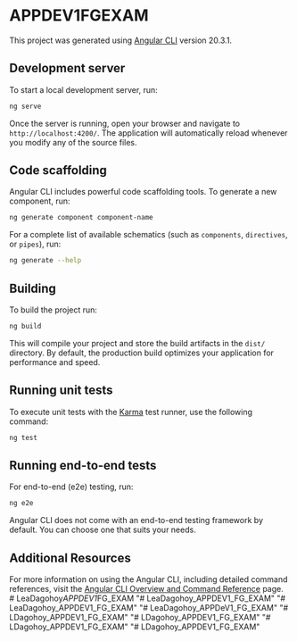 # APPDEV1FGEXAM

This project was generated using [Angular CLI](https://github.com/angular/angular-cli) version 20.3.1.

## Development server

To start a local development server, run:

```bash
ng serve
```

Once the server is running, open your browser and navigate to `http://localhost:4200/`. The application will automatically reload whenever you modify any of the source files.

## Code scaffolding

Angular CLI includes powerful code scaffolding tools. To generate a new component, run:

```bash
ng generate component component-name
```

For a complete list of available schematics (such as `components`, `directives`, or `pipes`), run:

```bash
ng generate --help
```

## Building

To build the project run:

```bash
ng build
```

This will compile your project and store the build artifacts in the `dist/` directory. By default, the production build optimizes your application for performance and speed.

## Running unit tests

To execute unit tests with the [Karma](https://karma-runner.github.io) test runner, use the following command:

```bash
ng test
```

## Running end-to-end tests

For end-to-end (e2e) testing, run:

```bash
ng e2e
```

Angular CLI does not come with an end-to-end testing framework by default. You can choose one that suits your needs.

## Additional Resources

For more information on using the Angular CLI, including detailed command references, visit the [Angular CLI Overview and Command Reference](https://angular.dev/tools/cli) page.
#   L e a D a g o h o y _ A P P D E V 1 _ F G _ E X A M  
 "# LeaDagohoy_APPDEV1_FG_EXAM" 
"# LeaDagohoy_APPDEV1_FG_EXAM" 
"# LeaDagohoy_APPDeV1_FG_EXAM" 
"# LDagohoy_APPDEV1_FG_EXAM" 
"# LDagohoy_APPDEV1_FG_EXAM" 
"# LDagohoy_APPDEV1_FG_EXAM" 
"# LDagohoy_APPDEV1_FG_EXAM" 
